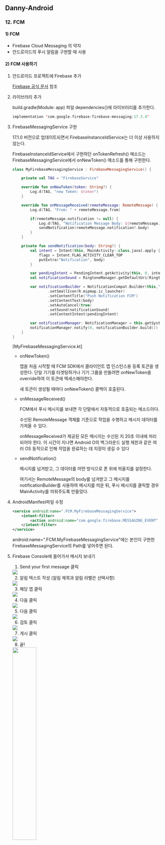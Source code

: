 ## Danny-Android

### 12. FCM

#### 1) FCM

- Firebase Cloud Messaging 의 약자
- 안드로이드의 푸시 알림을 구현할 때 사용

#### 2) FCM 사용하기

1. 안드로이드 프로젝트에 Firebase 추가

   [Firebase 공식 문서](https://firebase.google.com/docs/android/setup?hl=ko) 참조

2. 라이브러리 추가

   build.gradle(Module: app) 파일 dependencies{}에 라이브러리를 추가한다.

   ~~~kotlin
   implementation 'com.google.firebase:firebase-messaging:17.3.4'
   ~~~

3. FirebaseMessagingService 구현

   17.1.0 버전으로 업데이트되면서 FirebaseInstanceIdService는 더 이상 사용하지 않는다.

   FirebaseInstanceIdService에서 구현하던 onTokenRefresh() 메소드는 FirebaseMessagingService에서 onNewToken() 메소드를 통해 구현한다.

   ~~~kotlin
   class MyFirebaseMessagingService : FirebaseMessagingService() {
   
       private val TAG = "FirebaseService"
   
       override fun onNewToken(token: String?) {
           Log.d(TAG, "new Token: $token")
       }
   
       override fun onMessageReceived(remoteMessage: RemoteMessage) {
           Log.d(TAG, "From: " + remoteMessage.from)
   
           if(remoteMessage.notification != null) {
               Log.d(TAG, "Notification Message Body: ${remoteMessage.notification?.body}")
               sendNotification(remoteMessage.notification?.body)
           }
       }
   
       private fun sendNotification(body: String?) {
           val intent = Intent(this, MainActivity::class.java).apply {
               flags = Intent.FLAG_ACTIVITY_CLEAR_TOP
               putExtra("Notification", body)
           }
   
           var pendingIntent = PendingIntent.getActivity(this, 0, intent, PendingIntent.FLAG_ONE_SHOT)
           val notificationSound = RingtoneManager.getDefaultUri(RingtoneManager.TYPE_NOTIFICATION)
   
           var notificationBuilder = NotificationCompat.Builder(this,"Notification")
                   .setSmallIcon(R.mipmap.ic_launcher)
                   .setContentTitle("Push Notification FCM")
                   .setContentText(body)
                   .setAutoCancel(true)
                   .setSound(notificationSound)
                   .setContentIntent(pendingIntent)
   
           var notificationManager: NotificationManager = this.getSystemService(Context.NOTIFICATION_SERVICE) as NotificationManager
           notificationManager.notify(0, notificationBuilder.build())
       }
   }
   ~~~

   [MyFirebaseMessagingService.kt]

   - onNewToken()

     앱을 처음 시작할 때 FCM SDK에서 클라이언트 앱 인스턴스용 등록 토큰을 생성한다. 단일 기기를 타겟팅하거나 기기 그룹을 만들려면 onNewToken을 override하여 이 토큰에 엑세스해야한다.

     새 토큰이 생성될 때마다 onNewToken() 콜백이 호출된다.

   - onMessageReceived()

     FCM에서 푸시 메시지를 보내면 각 단말에서 자동적으로 호출되는 메소드이다.

     수신된 RemoteMessage 객체를 기준으로 작업을 수행하고 메시지 데이터를 가져올 수 있다.

     onMessageReceived가 제공된 모든 메시지는 수신된 지 20초 이내에 처리되어야 한다. 이 시간이 지나면 Android O의 백그라운드 실행 제한과 같은 여러 OS 동작으로 인해 작업을 완료하는 데 지장이 생길 수 있다

   - sendNotification()

     메시지를 넘겨받고, 그 데이터를 어떤 방식으로 폰 위에 띄울지를 설정한다.

     여기서는 RemoteMessage의 body를 넘겨받고 그 메시지를 notificationBuilder를 사용하여 메시지를 띄운 뒤, 푸시 메시지를 클릭할 경우 MainActivity를 띄워주도록 만들었다.

4. AndroidManifest파일 수정

   ~~~xml
   <service android:name=".FCM.MyFirebaseMessagingService">
       <intent-filter>
           <action android:name="com.google.firebase.MESSAGING_EVENT" />
       </intent-filter>
   </service>
   ~~~

   android:name=".FCM.MyFirebaseMessagingService"에는 본인이 구현한 FirebaseMessagingService의 Path를 넣어주면 된다.

5. Firebase Console에 들어가서 메시지 보내기

   1) Send your first message 클릭

   <img src="1.png"/>

   

   2) 알림 텍스트 작성 (알림 제목과 알림 라벨은 선택사항)

   <img src="2.png"/>

   

   3) 해당 앱 클릭

   <img src="3.png"/>

   

   4) 다음 클릭

   <img src="4.png"/>

   

   5) 다음 클릭

   <img src="5.png"/>

   

   6) 검토 클릭

   <img src="6.png"/>

   

   7) 게시 클릭

   <img src="7.png"/>

   

   8) 끝!

   <img width=40% src="8.png"/>
